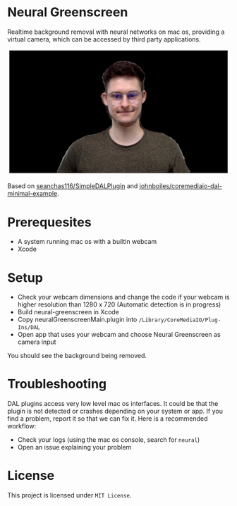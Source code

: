 # Neural Greenscreen

Realtime background removal with neural networks on mac os, providing a virtual camera, which can be accessed by third party applications.

![Demo](demo.png)

Based on [seanchas116/SimpleDALPlugin](https://github.com/seanchas116/SimpleDALPlugin) and [johnboiles/coremediaio-dal-minimal-example](https://github.com/johnboiles/coremediaio-dal-minimal-example).

# Prerequesites

- A system running mac os with a builtin webcam
- Xcode

# Setup

- Check your webcam dimensions and change the code if your webcam is higher resolution than 1280 x 720 (Automatic detection is in progress)
- Build neural-greenscreen in Xcode
- Copy neuralGreenscreenMain.plugin into `/Library/CoreMediaIO/Plug-Ins/DAL`
- Open app that uses your webcam and choose Neural Greenscreen as camera input

You should see the background being removed.

# Troubleshooting

DAL plugins access very low level mac os interfaces. It could be that the plugin is not detected or crashes depending on your system or app. If you find a problem, report it so that we can fix it. Here is a recommended workflow:

- Check your logs (using the mac os console, search for `neural`)
- Open an issue explaining your problem

# License

This project is licensed under `MIT License`.

